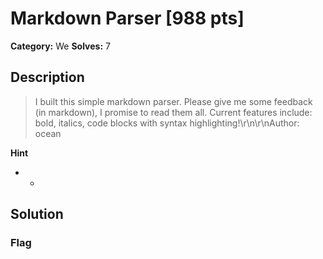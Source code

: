 # Markdown Parser [988 pts]

**Category:** We
**Solves:** 7

## Description
>I built this simple markdown parser. Please give me some feedback (in markdown), I promise to read them all. Current features include: bold, italics, code blocks with syntax highlighting!\r\n\r\nAuthor: ocean

**Hint**
* -

## Solution

### Flag

